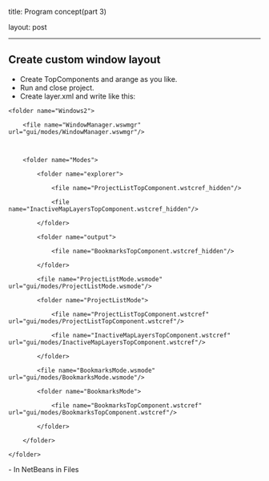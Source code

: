 title: Program concept(part 3)

layout: post

---

## Create custom window layout

- Create TopComponents and arange as you like.  
- Run and close project.
- Create layer.xml and write like this:  
<filesystem>

    <folder name="Windows2">

        <file name="WindowManager.wswmgr" url="gui/modes/WindowManager.wswmgr"/>

        

        <folder name="Modes">

            <folder name="explorer">

                <file name="ProjectListTopComponent.wstcref_hidden"/>

                <file name="InactiveMapLayersTopComponent.wstcref_hidden"/>

            </folder>

            <folder name="output">

                <file name="BookmarksTopComponent.wstcref_hidden"/>

            </folder>

            <file name="ProjectListMode.wsmode" url="gui/modes/ProjectListMode.wsmode"/>

            <folder name="ProjectListMode">

                <file name="ProjectListTopComponent.wstcref" url="gui/modes/ProjectListTopComponent.wstcref"/>

                <file name="InactiveMapLayersTopComponent.wstcref" url="gui/modes/InactiveMapLayersTopComponent.wstcref"/>

            </folder>

            <file name="BookmarksMode.wsmode" url="gui/modes/BookmarksMode.wsmode"/>

            <folder name="BookmarksMode">

                <file name="BookmarksTopComponent.wstcref" url="gui/modes/BookmarksTopComponent.wstcref"/>

            </folder>

        </folder>

    </folder>

</filesystem>
- In NetBeans in Files

